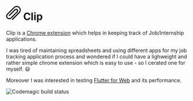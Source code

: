 <h1> <img src="https://github.com/Asti7/clip/blob/master/images/clip_logo.png" height="40" width="40">
 Clip </h1> 



Clip is a [Chrome extension](https://chrome.google.com/webstore/detail/clip/eogdcghnigpjcfiimlegmdhoncdbfkif) which helps in keeping track of Job/Internship applications. 

I was tired of maintaining spreadsheets and using different apps for my job tracking application process and wondered if I could have a lighweight and rather simple chrome extension which is easy to use - so I cerated one for myself. 😃

Moreover I was interested in testing [Flutter for Web](https://flutter.dev/web) and its performance. 

![Codemagic build status](https://api.codemagic.io/apps/5f717a4a70eb49545a43c1e1/5f717a4a70eb49545a43c1e0/status_badge.svg)




